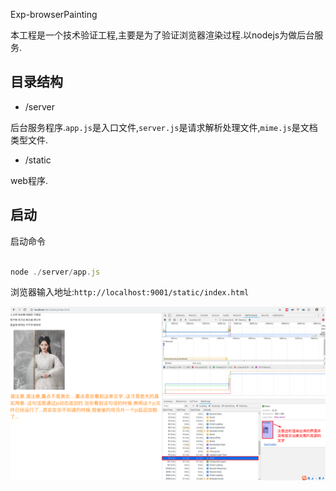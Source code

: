Exp-browserPainting

本工程是一个技术验证工程,主要是为了验证浏览器渲染过程.以nodejs为做后台服务.

## 目录结构

- /server

后台服务程序.`app.js`是入口文件,`server.js`是请求解析处理文件,`mime.js`是文档类型文件.

- /static

web程序.

## 启动

启动命令

``` javaScript

node ./server/app.js

```

浏览器输入地址:`http://localhost:9001/static/index.html`

![](./doc/img/first_painting.png)